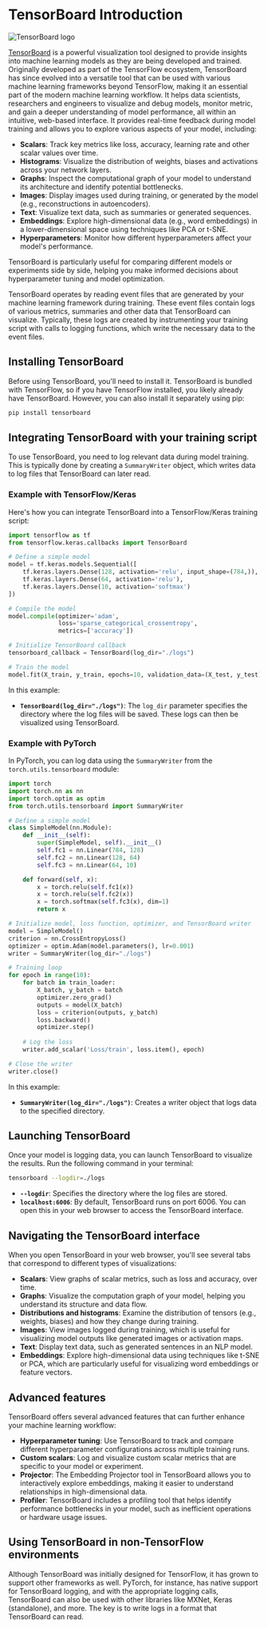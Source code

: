# TensorBoard Introduction

![TensorBoard logo](../images/tb_logo.png)

[TensorBoard](https://www.tensorflow.org/tensorboard) is a powerful visualization tool designed to provide insights into machine learning models as they are being developed and trained. Originally developed as part of the TensorFlow ecosystem, TensorBoard has since evolved into a versatile tool that can be used with various machine learning frameworks beyond TensorFlow, making it an essential part of the modern machine learning workflow. It helps data scientists, researchers and engineers to visualize and debug models, monitor metric, and gain a deeper understanding of model performance, all within an intuitive, web-based interface.
It provides real-time feedback during model training and allows you to explore various aspects of your model, including:

- **Scalars**: Track key metrics like loss, accuracy, learning rate and other scalar values over time.
- **Histograms**: Visualize the distribution of weights, biases and activations across your network layers.
- **Graphs**: Inspect the computational graph of your model to understand its architecture and identify potential bottlenecks.
- **Images**: Display images used during training, or generated by the model (e.g., reconstructions in autoencoders).
- **Text**: Visualize text data, such as summaries or generated sequences.
- **Embeddings**: Explore high-dimensional data (e.g., word embeddings) in a lower-dimensional space using techniques like PCA or t-SNE.
- **Hyperparameters**: Monitor how different hyperparameters affect your model's performance.

TensorBoard is particularly useful for comparing different models or experiments side by side, helping you make informed decisions about hyperparameter tuning and model optimization.

TensorBoard operates by reading event files that are generated by your machine learning framework during training. These event files contain logs of various metrics, summaries and other data that TensorBoard can visualize. Typically, these logs are created by instrumenting your training script with calls to logging functions, which write the necessary data to the event files.

## Installing TensorBoard

Before using TensorBoard, you'll need to install it. TensorBoard is bundled with TensorFlow, so if you have TensorFlow installed, you likely already have TensorBoard. However, you can also install it separately using pip:

```bash
pip install tensorboard
```

## Integrating TensorBoard with your training script

To use TensorBoard, you need to log relevant data during model training. This is typically done by creating a `SummaryWriter` object, which writes data to log files that TensorBoard can later read.

### Example with TensorFlow/Keras

Here's how you can integrate TensorBoard into a TensorFlow/Keras training script:

```python
import tensorflow as tf
from tensorflow.keras.callbacks import TensorBoard

# Define a simple model
model = tf.keras.models.Sequential([
    tf.keras.layers.Dense(128, activation='relu', input_shape=(784,)),
    tf.keras.layers.Dense(64, activation='relu'),
    tf.keras.layers.Dense(10, activation='softmax')
])

# Compile the model
model.compile(optimizer='adam',
              loss='sparse_categorical_crossentropy',
              metrics=['accuracy'])

# Initialize TensorBoard callback
tensorboard_callback = TensorBoard(log_dir="./logs")

# Train the model
model.fit(X_train, y_train, epochs=10, validation_data=(X_test, y_test), callbacks=[tensorboard_callback])
```

In this example:
- **`TensorBoard(log_dir="./logs")`**: The `log_dir` parameter specifies the directory where the log files will be saved. These logs can then be visualized using TensorBoard.

### Example with PyTorch

In PyTorch, you can log data using the `SummaryWriter` from the `torch.utils.tensorboard` module:

```python
import torch
import torch.nn as nn
import torch.optim as optim
from torch.utils.tensorboard import SummaryWriter

# Define a simple model
class SimpleModel(nn.Module):
    def __init__(self):
        super(SimpleModel, self).__init__()
        self.fc1 = nn.Linear(784, 128)
        self.fc2 = nn.Linear(128, 64)
        self.fc3 = nn.Linear(64, 10)

    def forward(self, x):
        x = torch.relu(self.fc1(x))
        x = torch.relu(self.fc2(x))
        x = torch.softmax(self.fc3(x), dim=1)
        return x

# Initialize model, loss function, optimizer, and TensorBoard writer
model = SimpleModel()
criterion = nn.CrossEntropyLoss()
optimizer = optim.Adam(model.parameters(), lr=0.001)
writer = SummaryWriter(log_dir="./logs")

# Training loop
for epoch in range(10):
    for batch in train_loader:
        X_batch, y_batch = batch
        optimizer.zero_grad()
        outputs = model(X_batch)
        loss = criterion(outputs, y_batch)
        loss.backward()
        optimizer.step()
    
    # Log the loss
    writer.add_scalar('Loss/train', loss.item(), epoch)

# Close the writer
writer.close()
```

In this example:
- **`SummaryWriter(log_dir="./logs")`**: Creates a writer object that logs data to the specified directory.

## Launching TensorBoard

Once your model is logging data, you can launch TensorBoard to visualize the results. Run the following command in your terminal:

```bash
tensorboard --logdir=./logs
```

- **`--logdir`**: Specifies the directory where the log files are stored.
- **`localhost:6006`**: By default, TensorBoard runs on port 6006. You can open this in your web browser to access the TensorBoard interface.

## Navigating the TensorBoard interface

When you open TensorBoard in your web browser, you'll see several tabs that correspond to different types of visualizations:

- **Scalars**: View graphs of scalar metrics, such as loss and accuracy, over time.
- **Graphs**: Visualize the computation graph of your model, helping you understand its structure and data flow.
- **Distributions and histograms**: Examine the distribution of tensors (e.g., weights, biases) and how they change during training.
- **Images**: View images logged during training, which is useful for visualizing model outputs like generated images or activation maps.
- **Text**: Display text data, such as generated sentences in an NLP model.
- **Embeddings**: Explore high-dimensional data using techniques like t-SNE or PCA, which are particularly useful for visualizing word embeddings or feature vectors.

## Advanced features

TensorBoard offers several advanced features that can further enhance your machine learning workflow:

- **Hyperparameter tuning**: Use TensorBoard to track and compare different hyperparameter configurations across multiple training runs.
- **Custom scalars**: Log and visualize custom scalar metrics that are specific to your model or experiment.
- **Projector**: The Embedding Projector tool in TensorBoard allows you to interactively explore embeddings, making it easier to understand relationships in high-dimensional data.
- **Profiler**: TensorBoard includes a profiling tool that helps identify performance bottlenecks in your model, such as inefficient operations or hardware usage issues.

## Using TensorBoard in non-TensorFlow environments

Although TensorBoard was initially designed for TensorFlow, it has grown to support other frameworks as well. PyTorch, for instance, has native support for TensorBoard logging, and with the appropriate logging calls, TensorBoard can also be used with other libraries like MXNet, Keras (standalone), and more. The key is to write logs in a format that TensorBoard can read.